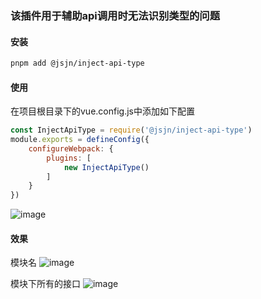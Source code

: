 ### 该插件用于辅助api调用时无法识别类型的问题

#### 安装

```bash
pnpm add @jsjn/inject-api-type
```

#### 使用

在项目根目录下的vue.config.js中添加如下配置

```js
const InjectApiType = require('@jsjn/inject-api-type')
module.exports = defineConfig({
    configureWebpack: {
        plugins: [
            new InjectApiType()
        ]
    }
})
```

![image](https://s1.imagehub.cc/images/2025/01/20/5d612b03a067af801c4e495eba01dedb.png)

#### 效果

模块名
![image](https://s1.imagehub.cc/images/2025/01/20/8652347f88e2a0d2092230061263ef3d.png)

模块下所有的接口
![image](https://s1.imagehub.cc/images/2025/01/20/58a712f2f9698e7fdd92c44132180a11.png)
